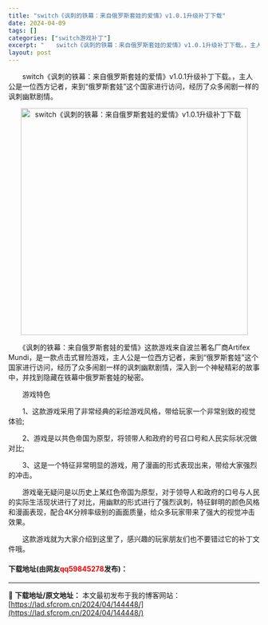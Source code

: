 ```yaml
---
title: "switch《讽刺的铁幕：来自俄罗斯套娃的爱情》v1.0.1升级补丁下载"
date: 2024-04-09
tags: []
categories: ["switch游戏补丁"]
excerpt: "　　switch《讽刺的铁幕：来自俄罗斯套娃的爱情》v1.0.1升级补丁下载。，主人公是一位西方记者，来到&ldquo;俄罗斯套娃&rdquo;这个国家进行访问，经历了众多闹剧一样的讽刺幽默剧情。 　　《讽刺的铁幕：来自俄罗斯套娃的爱情》这款游戏来自波兰著名厂商Artifex Mundi，是一款点击&hellip;"
layout: post
---
```


 <p>　　switch《讽刺的铁幕：来自俄罗斯套娃的爱情》v1.0.1升级补丁下载。，主人公是一位西方记者，来到&ldquo;俄罗斯套娃&rdquo;这个国家进行访问，经历了众多闹剧一样的讽刺幽默剧情。</p> <p align="center"><img align="" border="0" src="https://lad.sfcrom.cn/wp-content/uploads/2024/04/20240409_66152450de85c.webp" width="455" alt="switch《讽刺的铁幕：来自俄罗斯套娃的爱情》v1.0.1升级补丁下载" /></p> <p>　　《讽刺的铁幕：来自俄罗斯套娃的爱情》这款游戏来自波兰著名厂商Artifex Mundi，是一款点击式冒险游戏，主人公是一位西方记者，来到&ldquo;俄罗斯套娃&rdquo;这个国家进行访问，经历了众多闹剧一样的讽刺幽默剧情，深入到一个神秘精彩的故事中，并找到隐藏在铁幕中俄罗斯套娃的秘密。</p> <p>　　游戏特色</p> <p>　　1、这款游戏采用了非常经典的彩绘游戏风格，带给玩家一个非常别致的视觉体验;</p> <p>　　2、游戏是以共色帝国为原型，将领带人和政府的号召口号和人民实际状况做对比;</p> <p>　　3、这是一个特征非常明显的游戏，用了漫画的形式表现出来，带给大家强烈的冲击。</p> <p>　　游戏毫无疑问是以历史上某红色帝国为原型，对于领导人和政府的口号与人民的实际生活现状进行了对比，用幽默的形式进行了强烈讽刺，特征鲜明的颜色风格和漫画表现，配合4K分辨率级别的画面质量，给众多玩家带来了强大的视觉冲击效果。</p> <p>　　这款游戏就为大家介绍到这里了，感兴趣的玩家朋友们也不要错过它的补丁文件哦。</p> <p><h4>下载地址(由网友<font color="red">qq59845278</font>发布)：</h4></p> 

---
📖 **下载地址/原文地址：** 本文最初发布于我的博客网站：[https://lad.sfcrom.cn/2024/04/144448/](https://lad.sfcrom.cn/2024/04/144448/)
